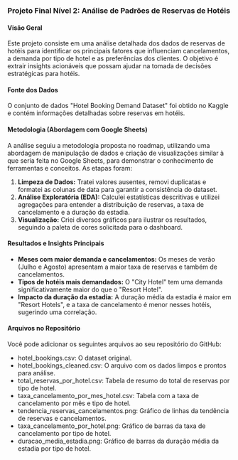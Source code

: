 ### Projeto Final Nível 2: Análise de Padrões de Reservas de Hotéis

#### **Visão Geral**

Este projeto consiste em uma análise detalhada dos dados de reservas de hotéis para identificar os principais fatores que influenciam cancelamentos, a demanda por tipo de hotel e as preferências dos clientes. O objetivo é extrair insights acionáveis que possam ajudar na tomada de decisões estratégicas para hotéis.

#### **Fonte dos Dados**

O conjunto de dados "Hotel Booking Demand Dataset" foi obtido no Kaggle e contém informações detalhadas sobre reservas em hotéis.

#### **Metodologia (Abordagem com Google Sheets)**

A análise seguiu a metodologia proposta no roadmap, utilizando uma abordagem de manipulação de dados e criação de visualizações similar à que seria feita no Google Sheets, para demonstrar o conhecimento de ferramentas e conceitos. As etapas foram:

1.  **Limpeza de Dados:** Tratei valores ausentes, removi duplicatas e formatei as colunas de data para garantir a consistência do dataset.
2.  **Análise Exploratória (EDA):** Calculei estatísticas descritivas e utilizei agregações para entender a distribuição de reservas, a taxa de cancelamento e a duração da estadia.
3.  **Visualização:** Criei diversos gráficos para ilustrar os resultados, seguindo a paleta de cores solicitada para o dashboard.

#### **Resultados e Insights Principais**

* **Meses com maior demanda e cancelamentos:** Os meses de verão (Julho e Agosto) apresentam a maior taxa de reservas e também de cancelamentos.
* **Tipos de hotéis mais demandados:** O "City Hotel" tem uma demanda significativamente maior do que o "Resort Hotel".
* **Impacto da duração da estadia:** A duração média da estadia é maior em "Resort Hotels", e a taxa de cancelamento é menor nesses hotéis, sugerindo uma correlação.

#### **Arquivos no Repositório**

Você pode adicionar os seguintes arquivos ao seu repositório do GitHub:

* hotel_bookings.csv: O dataset original.
* hotel_bookings_cleaned.csv: O arquivo com os dados limpos e prontos para análise.
* total_reservas_por_hotel.csv: Tabela de resumo do total de reservas por tipo de hotel.
* taxa_cancelamento_por_mes_hotel.csv: Tabela com a taxa de cancelamento por mês e tipo de hotel.
* tendencia_reservas_cancelamentos.png: Gráfico de linhas da tendência de reservas e cancelamentos.
* taxa_cancelamento_por_hotel.png: Gráfico de barras da taxa de cancelamento por tipo de hotel.
* duracao_media_estadia.png: Gráfico de barras da duração média da estadia por tipo de hotel.
